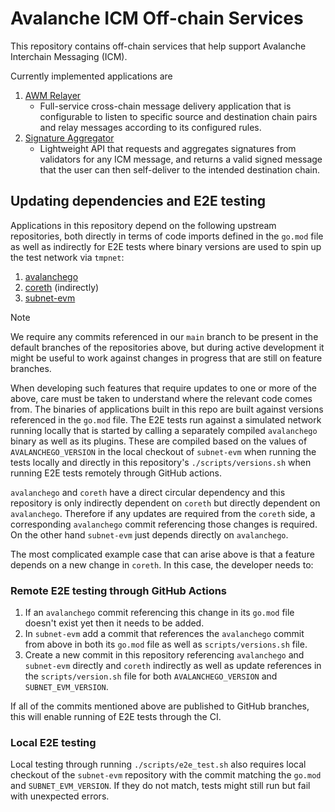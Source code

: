 # Avalanche ICM Off-chain Services

This repository contains off-chain services that help support Avalanche Interchain Messaging (ICM).

Currently implemented applications are 

1. [AWM Relayer](relayer/README.md)
    - Full-service cross-chain message delivery application that is configurable to listen to specific source and destination chain pairs and relay messages according to its configured rules.
2. [Signature Aggregator](signature-aggregator/README.md)
    - Lightweight API that requests and aggregates signatures from validators for any ICM message, and returns a valid signed message that the user can then self-deliver to the intended destination chain.

## Updating dependencies and E2E testing

Applications in this repository depend on the following upstream repositories, both directly in terms of code imports defined in the `go.mod` file as well as indirectly for E2E tests where binary versions are used to spin up the test network via `tmpnet`:

1.  [avalanchego](https://github.com/ava-labs/avalanchego/)
2.  [coreth](https://github.com/ava-labs/coreth) (indirectly)
3.  [subnet-evm](https://github.com/ava-labs/subnet-evm)

> [!NOTE]
> We require any commits referenced in our `main` branch to be present in the default branches of the repositories above, but during active development it might be useful to work against changes in progress that are still on feature branches.

When developing such features that require updates to one or more of the above, care must be taken to understand where the relevant code comes from. The binaries of applications built in this repo are built against versions referenced in the `go.mod` file. The E2E tests run against a simulated network running locally that is started by calling a separately compiled `avalanchego` binary as well as its plugins. These are compiled based on the values of `AVALANCHEGO_VERSION` in the local checkout of `subnet-evm` when running the tests locally and directly in this repository's `./scripts/versions.sh` when running E2E tests remotely through GitHub actions. 

`avalanchego` and `coreth` have a direct circular dependency and this repository is only indirectly dependent on `coreth` but directly dependent on `avalanchego`. Therefore if any updates are required from the `coreth` side, a corresponding `avalanchego` commit referencing those changes is required. On the other hand `subnet-evm` just depends directly on `avalanchego`.

The most complicated example case that can arise above is that a feature depends on a new change in `coreth`. In this case, the developer needs to:

### Remote E2E testing through GitHub Actions

1. If an `avalanchego` commit referencing this change in its `go.mod` file doesn't exist yet then it needs to be added.
2. In `subnet-evm` add a commit that references the `avalanchego` commit from above in both its `go.mod` file as well as `scripts/versions.sh` file. 
3. Create a new commit in this repository referencing `avalanchego` and `subnet-evm` directly and `coreth` indirectly as well as update references in the `scripts/version.sh` file for both `AVALANCHEGO_VERSION` and `SUBNET_EVM_VERSION`.

 If all of the commits mentioned above are published to GitHub branches, this will enable running of E2E tests through the CI.

### Local E2E testing

 Local testing through running `./scripts/e2e_test.sh` also requires local checkout of the `subnet-evm` repository with the commit matching the `go.mod` and `SUBNET_EVM_VERSION`.
 If they do not match, tests might still run but fail with unexpected errors. 